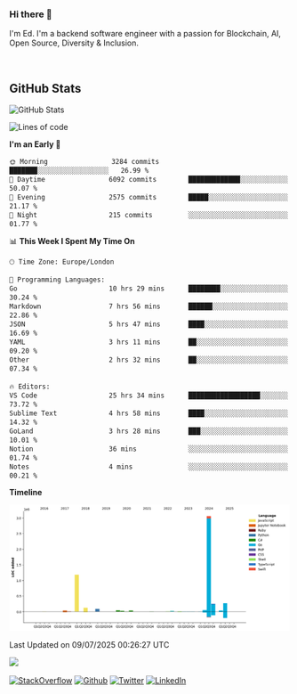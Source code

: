 ### Hi there 👋
 I'm Ed. I'm a backend software engineer with a passion for Blockchain, AI, Open Source, Diversity & Inclusion.

<br />

<h2>GitHub Stats</h2>
<p><img src="https://github-readme-stats.vercel.app/api?username=echarrod&amp;show_icons=true" alt="GitHub Stats"></p>

<!--START_SECTION:waka-->
![Lines of code](https://img.shields.io/badge/From%20Hello%20World%20I%27ve%20Written-5.3%20million%20lines%20of%20code-blue)

**I'm an Early 🐤** 

```text
🌞 Morning                3284 commits        ███████░░░░░░░░░░░░░░░░░░   26.99 % 
🌆 Daytime                6092 commits        █████████████░░░░░░░░░░░░   50.07 % 
🌃 Evening                2575 commits        █████░░░░░░░░░░░░░░░░░░░░   21.17 % 
🌙 Night                  215 commits         ░░░░░░░░░░░░░░░░░░░░░░░░░   01.77 % 
```


📊 **This Week I Spent My Time On** 

```text
🕑︎ Time Zone: Europe/London

💬 Programming Languages: 
Go                       10 hrs 29 mins      ████████░░░░░░░░░░░░░░░░░   30.24 % 
Markdown                 7 hrs 56 mins       ██████░░░░░░░░░░░░░░░░░░░   22.86 % 
JSON                     5 hrs 47 mins       ████░░░░░░░░░░░░░░░░░░░░░   16.69 % 
YAML                     3 hrs 11 mins       ██░░░░░░░░░░░░░░░░░░░░░░░   09.20 % 
Other                    2 hrs 32 mins       ██░░░░░░░░░░░░░░░░░░░░░░░   07.34 % 

🔥 Editors: 
VS Code                  25 hrs 34 mins      ██████████████████░░░░░░░   73.72 % 
Sublime Text             4 hrs 58 mins       ████░░░░░░░░░░░░░░░░░░░░░   14.32 % 
GoLand                   3 hrs 28 mins       ███░░░░░░░░░░░░░░░░░░░░░░   10.01 % 
Notion                   36 mins             ░░░░░░░░░░░░░░░░░░░░░░░░░   01.74 % 
Notes                    4 mins              ░░░░░░░░░░░░░░░░░░░░░░░░░   00.21 % 
```

**Timeline**

![Lines of Code chart](https://raw.githubusercontent.com/echarrod/echarrod/main/assets/bar_graph.png)


 Last Updated on 09/07/2025 00:26:27 UTC
<!--END_SECTION:waka-->

![](https://komarev.com/ghpvc/?username=echarrod)

<p>
<a href="https://stackoverflow.com/users/1014632/ech" target="_blank"><img alt="StackOverflow" src="https://img.shields.io/badge/-Stackoverflow-FE7A16?style=for-the-badge&logo=stack-overflow&logoColor=white" /></a> 
<a href="https://github.com/echarrod" target="_blank"><img alt="Github" src="https://img.shields.io/badge/GitHub-%2312100E.svg?&style=for-the-badge&logo=Github&logoColor=white" /></a> 
<a href="https://twitter.com/e_harrod" target="_blank"><img alt="Twitter" src="https://img.shields.io/badge/twitter-%231DA1F2.svg?&style=for-the-badge&logo=twitter&logoColor=white" /></a> 
<a href="https://www.linkedin.com/in/ed-harrod" target="_blank"><img alt="LinkedIn" src="https://img.shields.io/badge/linkedin-%230077B5.svg?&style=for-the-badge&logo=linkedin&logoColor=white" /></a>

